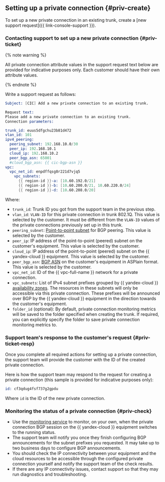 ## Setting up a private connection {#priv-create}

To set up a new private connection in an existing trunk, create a [new support request]({{ link-console-support }}).

### Contacting support to set up a new private connection {#priv-ticket}

{% note warning %}

All private connection attribute values in the support request text below are provided for indicative purposes only. Each customer should have their own attribute values.

{% endnote %}

Write a support request as follows:
```s
Subject: [CIC] Add a new private connection to an existing trunk.

Request text:
Please add a new private connection to an existing trunk.
Connection parameters:

trunk_id: euus5dfgchu23b81d472
vlan_id: 101
ipv4_peering:
  peering_subnet: 192.168.10.0/30
  peer_ip: 192.168.10.1
  cloud_ip: 192.168.10.2
  peer_bgp_asn: 65001
  #cloud_bgp_asn: {{ cic-bgp-asn }}
vpc:
  vpc_net_id: enpdffqsg8r221d7vjq5
    vpc_subnets:
      {{ region-id }}-a: [10.60.192.0/21]
      {{ region-id }}-b: [10.60.200.0/21, 10.60.220.0/24]
      {{ region-id }}-d: [10.60.208.0/20]
```

Where:

* `trunk_id`: Trunk ID you got from the support team in the previous step.
* `vlan_id`: `VLAN-ID` for this private connection in trunk 802.1Q. This value is selected by the customer. It must be different from the `VLAN-ID` values of the private connections previously set up in this trunk.
* `peering_subnet`: [Point-to-point subnet](../../interconnect/concepts/priv-con.md#priv-address) for BGP peering. This value is selected by the customer.
* `peer_ip`: IP address of the point-to-point (peered) subnet on the customer's equipment. This value is selected by the customer.
* `cloud_ip`: IP address of the point-to-point (peered) subnet on the {{ yandex-cloud }} equipment. This value is selected by the customer.
* `peer_bgp_asn`: [BGP ASN](../../interconnect/concepts/priv-con.md#bgp-asn) on the customer's equipment in ASPlain format. This value is selected by the customer.
* `vpc_net_id`: ID of the {{ vpc-full-name }} network for a private connection.
* `vpc_subnets`: List of IPv4 subnet prefixes grouped by {{ yandex-cloud }} [availability zones](../../overview/concepts/geo-scope.md). The resources in these subnets will only be accessible via this private connection. These prefixes will be announced over BGP by the {{ yandex-cloud }} equipment in the direction towards the customer's equipment.
* `folder_id` (optional): By default, private connection monitoring metrics will be saved to the folder specified when creating the trunk. If required, you can explicitly specify the folder to save private connection monitoring metrics to.

### Support team's response to the customer's request {#priv-ticket-resp}

Once you complete all required actions for setting up a private connection, the support team will provide the customer with the ID of the created private connection.

Here is how the support team may respond to the request for creating a private connection (this sample is provided for indicative purposes only):
```s
id: cf3qdug4fsf737g2gpdu
```

Where `id` is the ID of the new private connection.

### Monitoring the status of a private connection {#priv-check}

* Use the [monitoring service](../../interconnect/concepts/monitoring.md#private-mon) to monitor, on your own, when the private connection BGP session on the {{ yandex-cloud }} equipment switches to the running status.
* The support team will notify you once they finish configuring BGP announcements for the subnet prefixes you requested. It may take up to two business days to configure BGP announcements.
* You should check the IP connectivity between your equipment and the cloud resources to be accessible through the configured private connection yourself and notify the support team of the check results.
* If there are any IP connectivity issues, contact support so that they may run diagnostics and troubleshooting.
